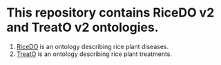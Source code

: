 # This repository contains RiceDO v2 and TreatO v2 ontologies.

1. [RiceDO](https://github.com/Watanee/riceman-repo/blob/master/RiceDO.owl) is an ontology describing rice plant diseases. 
2. [TreatO](https://github.com/Watanee/riceman-repo/blob/master/TreatO.owl) is an ontology describing rice plant treatments. 
